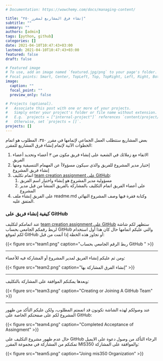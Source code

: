 ```yaml
---
# Documentation: https://wowchemy.com/docs/managing-content/

title: "إنشاء فرق المشاريع لمقرر ٣٥٠"
subtitle: ""
summary: ""
authors: [admin]
tags: [python, github]
categories: []
date: 2021-04-10T10:47:43+03:00
lastmod: 2021-04-10T10:47:43+03:00
featured: false
draft: false

# Featured image
# To use, add an image named `featured.jpg/png` to your page's folder.
# Focal points: Smart, Center, TopLeft, Top, TopRight, Left, Right, BottomLeft, Bottom, BottomRight.
image:
  caption: ""
  focal_point: ""
  preview_only: false

# Projects (optional).
#   Associate this post with one or more of your projects.
#   Simply enter your project's folder or file name without extension.
#   E.g. `projects = ["internal-project"]` references `content/project/deep-learning/index.md`.
#   Otherwise, set `projects = []`.
projects: []
---
```


بعض المشاريع ستتطلب العمل الجماعي لإتمامها في مقرر ٣٥٠، المطلوب هو اتمام الخطوات الآتية لإتمام إنشاء فرق المشاريع للمقرر:

1. الاتفاء مع زملائك في الشعبة على إنشاء فريق مكون من ٣ أعضاء وتحديد أعضاء الفريق
2. إختيار مدير المشروع للفريق والذي سيكون مسؤولاآ عن المهمام التنسيقية ومنها إنشاء فريق المشروع
3. اتمام تكليف [team creation assignment على GitHub](https://classroom.github.com/g/kxc1jQKA):
   1. مسؤولية مدير المشروع هو إنشاء واختيار اسم الفريق
   2. على أعضاء الفريق اتمام التكليف بالمشاركة بالفريق المنشأ من قبل مدير المشروع
4. على الفريق إنشاء ملف readme.md وكتابة فقرة فيها وصف المشروع النهائي المتفق عليه.

### كيفية إنشاء فريق على GitHub

عند اتمامكم لتكليف [team creation assignment على GitHub](https://classroom.github.com/g/kxc1jQKA) ستظهر لكم شاشة لربط رقمكم الجامعي بحساب GitHub والتي عليكم اتمامها حال كان هذا أول استخدام لكم لموقع GitHub أو تجاوز هذه الخطة إذا أتمت من قبل:

{{< figure src="team1.png" caption="ربط الرقم الجامعي بحساب GitHub " >}}

---

ومن ثم عليكم إنشاء الفريق لمدير المشروع أو المشاركة فيه للأعضاء:

{{< figure src="team2.png" caption="إنشاء الفرق المشاركة بها" >}}

---

وبعدها يمكنكم الموافقة على المشاركة بالتكليف: 

{{< figure src="team3.png" caption="Creating or Joining A GitHub Team" >}}

---

عند وصولكم لهذه الشاشة تكونون قد اتممتم المطلوب، ولكن عليكم التأكد من ظهور المشروع لكم على صفحتكم الخاصة على GitHub:

{{< figure src="team4.png" caption="Completed Acceptance of Assingment" >}}

حال عدم ظهور مشروع التكليف على GitHub الرجاء التأكد من وصول دعوة على الايميل تمكنكم من المشاركة في مجموعة المقرر MIS350 والموافقة على المشاركة:

{{< figure src="team5.png" caption="Joing mis350 Organization" >}}